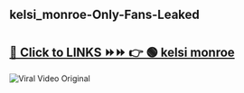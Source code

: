 
 ## kelsi_monroe-Only-Fans-Leaked

# <h2><a href="https://clipsfans.com/kelsi_monroe&ref=git">🔗 Click to LINKS ⏩⏩ 👉 🟢 kelsi monroe </a></h2>

<a href="https://clipsfans.com/kelsi_monroe&ref=git" rel="nofollow" data-target="animated-image.originalLink"><img src="https://i.ibb.co.com/xMMVF88/686577567.gif" alt="Viral Video Original" style="max-width: 100%; display: inline-block;" data-target="animated-image.originalImage"></a>
